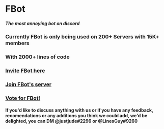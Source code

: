# **FBot**
##### *The most annoying bot on discord*

### Currently FBot is only being used on 200+ Servers with 15K+ members

### With 2000+ lines of code

### [Invite FBot here](https://discord.com/oauth2/authorize?client_id=711934102906994699&permissions=8&scope=bot)

### [Join FBot's server](https://discord.gg/BDpXRq9)

### [Vote for FBot!](https://top.gg/bot/711934102906994699/vote)

#### If you'd like to discuss anything with us or if you have any feedback, recomendations or any additions you think we could add, we'd be delighted, you can DM @justjude#2296 or @LinesGuy#9260
